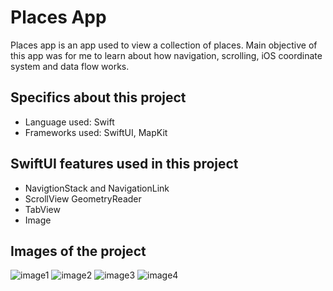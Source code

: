# Places App

Places app is an app used to view a collection of places. Main objective of this app was for me to learn about how navigation, scrolling, iOS coordinate system and data flow works.

## Specifics about this project
- Language used: Swift
- Frameworks used: SwiftUI, MapKit

## SwiftUI features used in this project
- NavigtionStack and NavigationLink
- ScrollView GeometryReader
- TabView
- Image

## Images of the project

![image1](https://user-images.githubusercontent.com/114774767/199263959-dbbf36d5-627f-4eff-95b1-0349e4e43972.jpg)
![image2](https://user-images.githubusercontent.com/114774767/199263967-0ec7c229-65e4-488e-b1f2-7ff13a373333.jpg)
![image3](https://user-images.githubusercontent.com/114774767/199263969-8d1c0bbb-2b24-41ed-8ae8-b8ad92463444.jpg)
![image4](https://user-images.githubusercontent.com/114774767/199263974-e99ce0f6-6e86-424d-a411-1e33359238b8.jpg)

